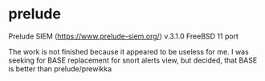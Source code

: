 # prelude
Prelude SIEM (https://www.prelude-siem.org/) v.3.1.0 FreeBSD 11 port

The work is not finished because it appeared to be useless for me.
I was seeking for BASE replacement for snort alerts view, but decided, that BASE is better than prelude/prewikka
